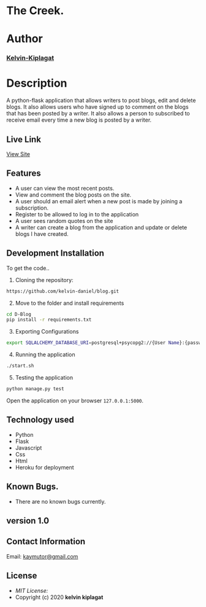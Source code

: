 # The Creek.
# Author
### [Kelvin-Kiplagat](https://github.com/kelvin-daniel)

# Description
A python-flask application that allows writers to post blogs, edit and delete blogs. It also allows users who have signed up to comment on the blogs that has been posted by a writer. It also allows a person to subscribed to receive email every time a new blog is posted by a writer.

## Live Link
[View Site](https://????????????.herokuapp.com)

## Features
- A user can view the most recent posts.
- View and comment the blog posts on the site.
- A user should an email alert when a new post is made by joining a subscription.
- Register to be allowed to log in to the application
- A user sees random quotes on the site
- A writer can create a blog from the application and update or delete blogs I have created.

## Development Installation
To get the code..

1. Cloning the repository:
  ```bash
  https://github.com/kelvin-daniel/blog.git
  ```
2. Move to the folder and install requirements
  ```bash
  cd D-Blog
  pip install -r requirements.txt
  ```
3. Exporting Configurations
  ```bash
  export SQLALCHEMY_DATABASE_URI=postgresql+psycopg2://{User Name}:{password}@localhost/{database name}
  ```
4. Running the application
  ```bash
  ./start.sh
  ```
5. Testing the application
  ```bash
  python manage.py test
  ```
Open the application on your browser `127.0.0.1:5000`.


## Technology used

* Python
* Flask
* Javascript
* Css
* Html
* Heroku for deployment

## Known Bugs.
* There are no known bugs currently.

## version 1.0

## Contact Information 

Email: kaymutor@gmail.com

## License
* *MIT License:*
* Copyright (c) 2020 **kelvin kiplagat**